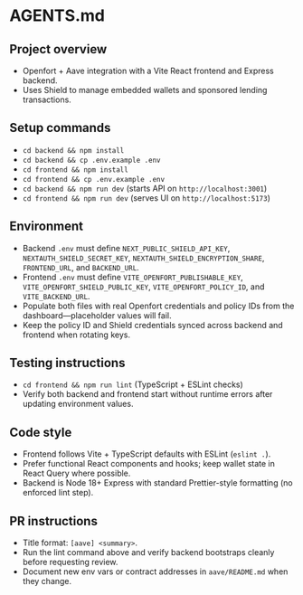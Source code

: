 # AGENTS.md

## Project overview
- Openfort + Aave integration with a Vite React frontend and Express backend.
- Uses Shield to manage embedded wallets and sponsored lending transactions.

## Setup commands
- `cd backend && npm install`
- `cd backend && cp .env.example .env`
- `cd frontend && npm install`
- `cd frontend && cp .env.example .env`
- `cd backend && npm run dev` (starts API on `http://localhost:3001`)
- `cd frontend && npm run dev` (serves UI on `http://localhost:5173`)

## Environment
- Backend `.env` must define `NEXT_PUBLIC_SHIELD_API_KEY`, `NEXTAUTH_SHIELD_SECRET_KEY`, `NEXTAUTH_SHIELD_ENCRYPTION_SHARE`, `FRONTEND_URL`, and `BACKEND_URL`.
- Frontend `.env` must define `VITE_OPENFORT_PUBLISHABLE_KEY`, `VITE_OPENFORT_SHIELD_PUBLIC_KEY`, `VITE_OPENFORT_POLICY_ID`, and `VITE_BACKEND_URL`.
- Populate both files with real Openfort credentials and policy IDs from the dashboard—placeholder values will fail.
- Keep the policy ID and Shield credentials synced across backend and frontend when rotating keys.

## Testing instructions
- `cd frontend && npm run lint` (TypeScript + ESLint checks)
- Verify both backend and frontend start without runtime errors after updating environment values.

## Code style
- Frontend follows Vite + TypeScript defaults with ESLint (`eslint .`).
- Prefer functional React components and hooks; keep wallet state in React Query where possible.
- Backend is Node 18+ Express with standard Prettier-style formatting (no enforced lint step).

## PR instructions
- Title format: `[aave] <summary>`.
- Run the lint command above and verify backend bootstraps cleanly before requesting review.
- Document new env vars or contract addresses in `aave/README.md` when they change.
